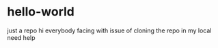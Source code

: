 # hello-world
just a repo
 hi everybody facing with issue of cloning the repo in my local need help
